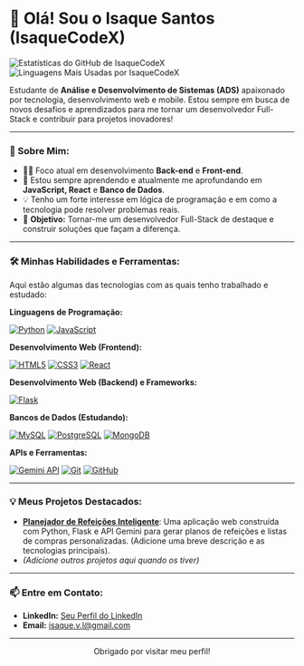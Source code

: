 # 👋 Olá! Sou o Isaque Santos (IsaqueCodeX)

<p align="left">
  <img src="https://github-readme-stats.vercel.app/api?username=IsaqueCodeX&show_icons=true&theme=radical&include_all_commits=true&count_private=true" alt="Estatísticas do GitHub de IsaqueCodeX" />
  <img src="https://github-readme-stats.vercel.app/api/top-langs/?username=IsaqueCodeX&layout=compact&langs_count=7&theme=radical" alt="Linguagens Mais Usadas por IsaqueCodeX" />
</p>

Estudante de **Análise e Desenvolvimento de Sistemas (ADS)** apaixonado por tecnologia, desenvolvimento web e mobile. Estou sempre em busca de novos desafios e aprendizados para me tornar um desenvolvedor Full-Stack e contribuir para projetos inovadores!

---

### 🚀 Sobre Mim:

* 👨‍💻 Foco atual em desenvolvimento **Back-end** e **Front-end**.
* 🌱 Estou sempre aprendendo e atualmente me aprofundando em **JavaScript, React** e **Banco de Dados**.
* 💡 Tenho um forte interesse em lógica de programação e em como a tecnologia pode resolver problemas reais.
* 🎯 **Objetivo:** Tornar-me um desenvolvedor Full-Stack de destaque e construir soluções que façam a diferença.

---

### 🛠️ Minhas Habilidades e Ferramentas:

Aqui estão algumas das tecnologias com as quais tenho trabalhado e estudado:

**Linguagens de Programação:**
<p align="left">
  <a href="https://www.python.org" target="_blank" rel="noreferrer"><img src="https://img.shields.io/badge/Python-3776AB?style=for-the-badge&logo=python&logoColor=white" alt="Python"/></a>
  <a href="https://developer.mozilla.org/pt-BR/docs/Web/JavaScript" target="_blank" rel="noreferrer"><img src="https://img.shields.io/badge/JavaScript-F7DF1E?style=for-the-badge&logo=javascript&logoColor=black" alt="JavaScript"/></a>
</p>

**Desenvolvimento Web (Frontend):**
<p align="left">
  <a href="https://developer.mozilla.org/pt-BR/docs/Web/HTML" target="_blank" rel="noreferrer"><img src="https://img.shields.io/badge/HTML5-E34F26?style=for-the-badge&logo=html5&logoColor=white" alt="HTML5"/></a>
  <a href="https://developer.mozilla.org/pt-BR/docs/Web/CSS" target="_blank" rel="noreferrer"><img src="https://img.shields.io/badge/CSS3-1572B6?style=for-the-badge&logo=css3&logoColor=white" alt="CSS3"/></a>
  <a href="https://react.dev/" target="_blank" rel="noreferrer"><img src="https://img.shields.io/badge/React-61DAFB?style=for-the-badge&logo=react&logoColor=black" alt="React"/></a>
  </p>

**Desenvolvimento Web (Backend) e Frameworks:**
<p align="left">
  <a href="https://flask.palletsprojects.com/" target="_blank" rel="noreferrer"><img src="https://img.shields.io/badge/Flask-000000?style=for-the-badge&logo=flask&logoColor=white" alt="Flask"/></a>
  </p>

**Bancos de Dados (Estudando):**
<p align="left">
  <a href="https://www.mysql.com/" target="_blank" rel="noreferrer"><img src="https://img.shields.io/badge/MySQL-4479A1?style=for-the-badge&logo=mysql&logoColor=white" alt="MySQL"/></a>
  <a href="https://www.postgresql.org" target="_blank" rel="noreferrer"><img src="https://img.shields.io/badge/PostgreSQL-336791?style=for-the-badge&logo=postgresql&logoColor=white" alt="PostgreSQL"/></a>
  <a href="https://www.mongodb.com/" target="_blank" rel="noreferrer"><img src="https://img.shields.io/badge/MongoDB-47A248?style=for-the-badge&logo=mongodb&logoColor=white" alt="MongoDB"/></a>
  </p>

**APIs e Ferramentas:**
<p align="left">
  <a href="https://ai.google.dev/" target="_blank" rel="noreferrer"><img src="https://img.shields.io/badge/Gemini_API-4A80EF?style=for-the-badge&logo=google&logoColor=white" alt="Gemini API"/></a>
  <a href="https://git-scm.com/" target="_blank" rel="noreferrer"><img src="https://img.shields.io/badge/Git-F05032?style=for-the-badge&logo=git&logoColor=white" alt="Git"/></a>
  <a href="https://github.com" target="_blank" rel="noreferrer"><img src="https://img.shields.io/badge/GitHub-181717?style=for-the-badge&logo=github&logoColor=white" alt="GitHub"/></a>
  </p>

---

### 💡 Meus Projetos Destacados:

* **[Planejador de Refeições Inteligente](URL_DO_SEU_REPOSITORIO_AQUI_QUANDO_PUBLICO)**: Uma aplicação web construída com Python, Flask e API Gemini para gerar planos de refeições e listas de compras personalizadas. (Adicione uma breve descrição e as tecnologias principais).
* _(Adicione outros projetos aqui quando os tiver)_

---

### 📫 Entre em Contato:

* **LinkedIn:** [Seu Perfil do LinkedIn]([URL_DO_SEU_LINKEDIN_AQUI](https://www.linkedin.com/in/isaque-santos-720b8b15a/?trk=opento_sprofile_details))
* **Email:** isaque.v.l@gmail.com

---
<p align="center">Obrigado por visitar meu perfil!</p>
